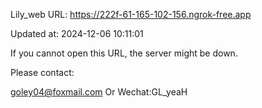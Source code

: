 Lily_web URL: https://222f-61-165-102-156.ngrok-free.app

Updated at: 2024-12-06 10:11:01

If you cannot open this URL, the server might be down.

Please contact: 

goley04@foxmail.com Or Wechat:GL_yeaH